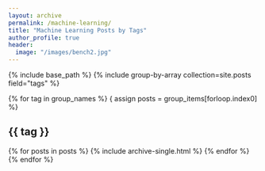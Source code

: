 ```yaml
---
layout: archive
permalink: /machine-learning/
title: "Machine Learning Posts by Tags"
author_profile: true
header:
  image: "/images/bench2.jpg"
---
```


{% include base_path %}
{% include group-by-array collection=site.posts field="tags" %}

{% for tag in group_names %}
  { assign posts = group_items[forloop.index0] %}
  <h2 id="{{tag | slugify }}" class="archive_subtitle">{{ tag }}</h2>
  {% for posts in posts %}
    {% include archive-single.html %}
  {% endfor %}
{% endfor %}